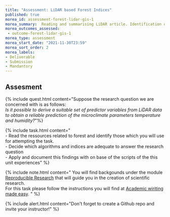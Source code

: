 ```yaml
---
title: "Assessment: LiDAR based Forest Indices"
published: true
morea_id: assessment-forest-lidar-gis-1
morea_summary:  Reading and summarising LiDAR article. Identification of 5-10 non highly correlated Indices. Calculation of this indices
morea_outcomes_assessed:
 - outcome-forest-lidar-gis-1
morea_type: assessment
morea_start_date: "2021-11-30T23:59"
morea_sort_order: 2
morea_labels:
- Deliverable
- Submission
- Mandantory
---
```


## Assesment 




{% include quest.html content="Suppose the research question we are concerned with is as follows: <br>_Is it possible to derive a suitable set of predictor variables from LiDAR data to obtain a reliable prediction of the microclimate parameters temperature and humidity?_"%}




{% include task.html content="<br> - Read the ressources related to forest and identify those which you will use for attempting the task. <br>- Decide which algorithms and indices are adequate to answer the research question<br> - Apply and document this findings with on base of the scripts of the this unit experiences" %}
 
  
  {% include note.html content="
  You will find backgounds under the module [Reproducible Research](https://gisma-courses.github.io/LV-19-d19-006/modules/gis-reproducible-research/) that will guide you in the creation of scientific research. <br>
  For this task please follow the instructions you will find at [Academic wiriting made easy](https://gisma-courses.github.io/gi-modules/post/2021-11-16-making-of-academic-websites/). " %}
  

{% include alert.html content="Don't forget to create a Github repo and invite your instructor!" %}

